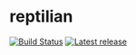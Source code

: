# reptilian
[![Build Status](https://travis-ci.org/igbeni/reptilian.svg?branch=master)](https://travis-ci.org/igbeni/reptilian)
[![Latest release](https://img.shields.io/github/release/igbeni/reptilian.svg)](https://github.com/igbeni/reptilian/releases/latest)
